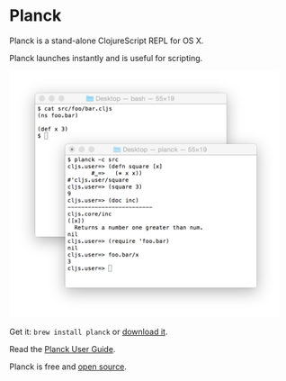 # Planck

Planck is a stand-alone ClojureScript REPL for OS X.

Planck launches instantly and is useful for scripting.

<img src="img/screenshot.png" style="max-width: 95%;"/>

Get it: `brew install planck` or [download it](download.html).

Read the [Planck User Guide](guide.html).

Planck is free and [open source](https://github.com/mfikes/planck).
